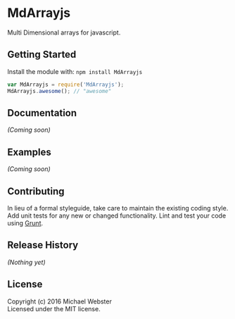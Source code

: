 # MdArrayjs

Multi Dimensional arrays for javascript.

## Getting Started
Install the module with: `npm install MdArrayjs`

```javascript
var MdArrayjs = require('MdArrayjs');
MdArrayjs.awesome(); // "awesome"
```

## Documentation
_(Coming soon)_

## Examples
_(Coming soon)_

## Contributing
In lieu of a formal styleguide, take care to maintain the existing coding style. Add unit tests for any new or changed functionality. Lint and test your code using [Grunt](http://gruntjs.com/).

## Release History
_(Nothing yet)_

## License
Copyright (c) 2016 Michael Webster  
Licensed under the MIT license.
